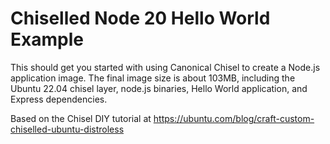 # Chiselled Node 20 Hello World Example

This should get you started with using Canonical Chisel to create a Node.js application image. The final image size is about 103MB, including the Ubuntu 22.04 chisel layer, node.js binaries, Hello World application, and Express dependencies.

Based on the Chisel DIY tutorial at https://ubuntu.com/blog/craft-custom-chiselled-ubuntu-distroless